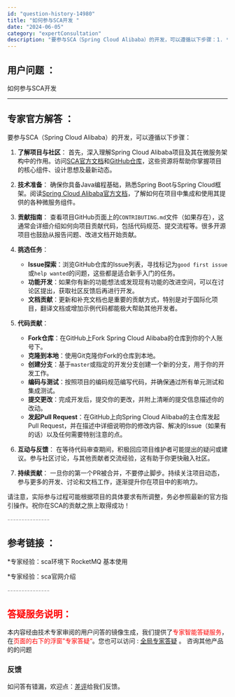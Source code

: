 ```yaml
---
id: "question-history-14980"
title: "如何参与SCA开发 "
date: "2024-06-05"
category: "expertConsultation"
description: "要参与SCA（Spring Cloud Alibaba）的开发，可以遵循以下步骤：1. **了解项目与社区**：   首先，深入理解Spring Cloud Alibaba项目及其在微服务架构中的作用。访问[SCA官方文档](https://spring-cloud-alibaba-group.gi"
---
```


## 用户问题 ： 
 如何参与SCA开发  

---------------
## 专家官方解答 ：

要参与SCA（Spring Cloud Alibaba）的开发，可以遵循以下步骤：

1. **了解项目与社区**：
   首先，深入理解Spring Cloud Alibaba项目及其在微服务架构中的作用。访问[SCA官方文档](https://spring-cloud-alibaba-group.github.io/spring-cloud-alibaba/en-US/)和[GitHub仓库](https://github.com/alibaba/spring-cloud-alibaba)，这些资源将帮助你掌握项目的核心组件、设计思想及最新动态。

2. **技术准备**：
   确保你具备Java编程基础，熟悉Spring Boot与Spring Cloud框架。阅读[Spring Cloud Alibaba官方文档](https://github.com/alibaba/spring-cloud-alibaba/tree/master/docs/en-US)，了解如何在项目中集成和使用其提供的各种微服务组件。

3. **贡献指南**：
   查看项目GitHub页面上的`CONTRIBUTING.md`文件（如果存在），这通常会详细介绍如何向项目贡献代码，包括代码规范、提交流程等。很多开源项目也鼓励从报告问题、改进文档开始贡献。

4. **挑选任务**：
   - **Issue探索**：浏览GitHub仓库的Issue列表，寻找标记为`good first issue`或`help wanted`的问题，这些都是适合新手入门的任务。
   - **功能开发**：如果你有新的功能想法或发现现有功能的改进空间，可以在讨论区提出，获取社区反馈后再进行开发。
   - **文档贡献**：更新和补充文档也是重要的贡献方式，特别是对于国际化项目，翻译文档或增加示例代码都能极大帮助其他开发者。

5. **代码贡献**：
   - **Fork仓库**：在GitHub上Fork Spring Cloud Alibaba的仓库到你的个人账号下。
   - **克隆到本地**：使用Git克隆你Fork的仓库到本地。
   - **创建分支**：基于`master`或指定的开发分支创建一个新的分支，用于你的开发工作。
   - **编码与测试**：按照项目的编码规范编写代码，并确保通过所有单元测试和集成测试。
   - **提交更改**：完成开发后，提交你的更改，并附上清晰的提交信息描述你的改动。
   - **发起Pull Request**：在GitHub上向Spring Cloud Alibaba的主仓库发起Pull Request，并在描述中详细说明你的修改内容、解决的Issue（如果有的话）以及任何需要特别注意的点。

6. **互动与反馈**：
   在等待代码审查期间，积极回应项目维护者可能提出的疑问或建议。参与社区讨论，与其他贡献者交流经验，这有助于你更快融入社区。

7. **持续贡献**：
   一旦你的第一个PR被合并，不要停止脚步。持续关注项目动态，参与更多的开发、讨论和文档工作，逐渐提升你在项目中的影响力。

请注意，实际参与过程可能根据项目的具体要求有所调整，务必参照最新的官方指引操作。祝你在SCA的贡献之旅上取得成功！


<font color="#949494">---------------</font> 


## 参考链接 ：

*专家经验：sca环境下 RocketMQ 基本使用 
 
 *专家经验：sca官网介绍 


 <font color="#949494">---------------</font> 
 


## <font color="#FF0000">答疑服务说明：</font> 

本内容经由技术专家审阅的用户问答的镜像生成，我们提供了<font color="#FF0000">专家智能答疑服务</font>，在<font color="#FF0000">页面的右下的浮窗”专家答疑“</font>。您也可以访问 : [全局专家答疑](https://answer.opensource.alibaba.com/docs/intro) 。 咨询其他产品的的问题

### 反馈
如问答有错漏，欢迎点：[差评](https://ai.nacos.io/user/feedbackByEnhancerGradePOJOID?enhancerGradePOJOId=15085)给我们反馈。
